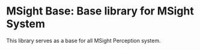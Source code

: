 # MSight Base: Base library for MSight System
This library serves as a base for all MSight Perception system. 
